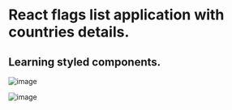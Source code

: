 # React flags list application with countries details.

## Learning styled components.

![image](https://user-images.githubusercontent.com/80644310/177167779-1d85cfc0-2c9a-46b2-8a5b-e0a0af8d332a.png)

![image](https://user-images.githubusercontent.com/80644310/177167800-0e3ce0b7-7fcd-416c-b796-868844519c5f.png)

